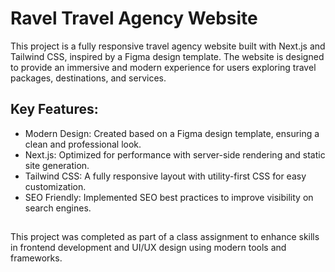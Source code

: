 # Ravel Travel Agency Website

This project is a fully responsive travel agency website built with Next.js and Tailwind CSS, inspired by a Figma design template. The website is designed to provide an immersive and modern experience for users exploring travel packages, destinations, and services.

## Key Features:
  
   - Modern Design: Created based on a Figma design template, ensuring a clean and professional look.
   - Next.js: Optimized for performance with server-side rendering and static site generation.
   - Tailwind CSS: A fully responsive layout with utility-first CSS for easy customization. 
   - SEO Friendly: Implemented SEO best practices to improve visibility on search engines.

   ##

This project was completed as part of a class assignment to enhance skills in frontend development and UI/UX design using modern tools and frameworks.
